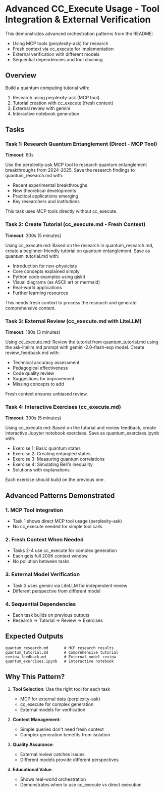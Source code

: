 # Advanced CC_Execute Usage - Tool Integration & External Verification

This demonstrates advanced orchestration patterns from the README:
- Using MCP tools (perplexity-ask) for research
- Fresh context via cc_execute for implementation
- External verification with different models
- Sequential dependencies and tool chaining

## Overview

Build a quantum computing tutorial with:
1. Research using perplexity-ask (MCP tool)
2. Tutorial creation with cc_execute (fresh context)
3. External review with gemini
4. Interactive notebook generation

## Tasks

### Task 1: Research Quantum Entanglement (Direct - MCP Tool)
**Timeout**: 60s

Use the perplexity-ask MCP tool to research quantum entanglement breakthroughs from 2024-2025. Save the research findings to quantum_research.md with:
- Recent experimental breakthroughs
- New theoretical developments
- Practical applications emerging
- Key researchers and institutions

This task uses MCP tools directly without cc_execute.

### Task 2: Create Tutorial (cc_execute.md - Fresh Context)
**Timeout**: 300s (5 minutes)

Using cc_execute.md: Based on the research in quantum_research.md, create a beginner-friendly tutorial on quantum entanglement. Save as quantum_tutorial.md with:
- Introduction for non-physicists
- Core concepts explained simply
- Python code examples using qiskit
- Visual diagrams (as ASCII art or mermaid)
- Real-world applications
- Further learning resources

This needs fresh context to process the research and generate comprehensive content.

### Task 3: External Review (cc_execute.md with LiteLLM)
**Timeout**: 180s (3 minutes)

Using cc_execute.md: Review the tutorial from quantum_tutorial.md using the ask-litellm.md prompt with gemini-2.0-flash-exp model. Create review_feedback.md with:
- Technical accuracy assessment
- Pedagogical effectiveness
- Code quality review
- Suggestions for improvement
- Missing concepts to add

Fresh context ensures unbiased review.

### Task 4: Interactive Exercises (cc_execute.md)
**Timeout**: 300s (5 minutes)

Using cc_execute.md: Based on the tutorial and review feedback, create interactive Jupyter notebook exercises. Save as quantum_exercises.ipynb with:
- Exercise 1: Basic quantum states
- Exercise 2: Creating entangled states
- Exercise 3: Measuring quantum correlations
- Exercise 4: Simulating Bell's inequality
- Solutions with explanations

Each exercise should build on the previous one.

## Advanced Patterns Demonstrated

### 1. MCP Tool Integration
- Task 1 shows direct MCP tool usage (perplexity-ask)
- No cc_execute needed for simple tool calls

### 2. Fresh Context When Needed
- Tasks 2-4 use cc_execute for complex generation
- Each gets full 200K context window
- No pollution between tasks

### 3. External Model Verification
- Task 3 uses gemini via LiteLLM for independent review
- Different perspective from different model

### 4. Sequential Dependencies
- Each task builds on previous outputs
- Research → Tutorial → Review → Exercises

## Expected Outputs

```
quantum_research.md       # MCP research results
quantum_tutorial.md       # Comprehensive tutorial
review_feedback.md        # External model review
quantum_exercises.ipynb   # Interactive notebook
```

## Why This Pattern?

1. **Tool Selection**: Use the right tool for each task
   - MCP for external data (perplexity-ask)
   - cc_execute for complex generation
   - External models for verification

2. **Context Management**: 
   - Simple queries don't need fresh context
   - Complex generation benefits from isolation

3. **Quality Assurance**:
   - External review catches issues
   - Different models provide different perspectives

4. **Educational Value**:
   - Shows real-world orchestration
   - Demonstrates when to use cc_execute vs direct execution